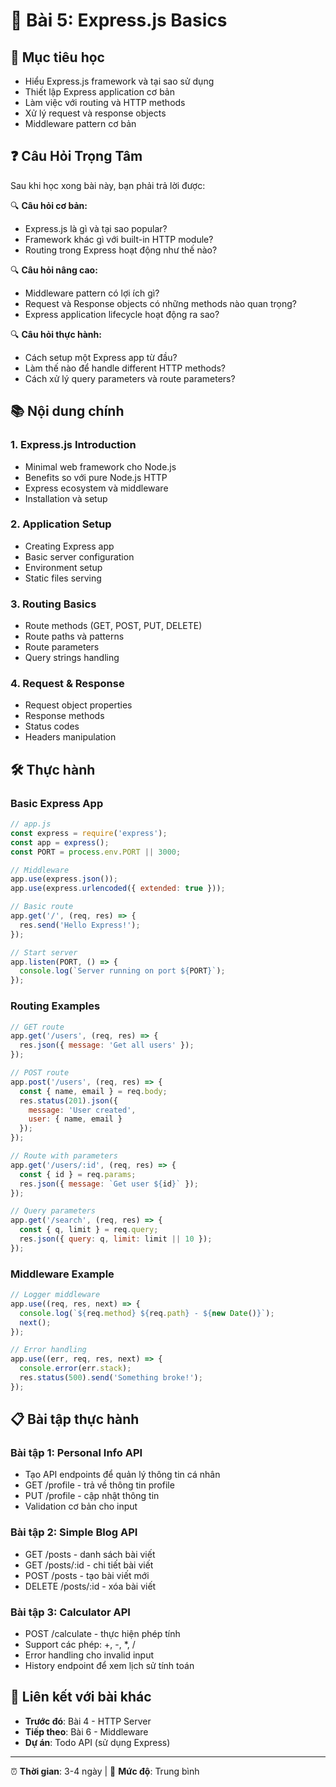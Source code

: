 # 🚀 Bài 5: Express.js Basics

## 🎯 Mục tiêu học
- Hiểu Express.js framework và tại sao sử dụng
- Thiết lập Express application cơ bản
- Làm việc với routing và HTTP methods
- Xử lý request và response objects
- Middleware pattern cơ bản

## ❓ Câu Hỏi Trọng Tâm

Sau khi học xong bài này, bạn phải trả lời được:

🔍 **Câu hỏi cơ bản:**
- Express.js là gì và tại sao popular?
- Framework khác gì với built-in HTTP module?
- Routing trong Express hoạt động như thế nào?

🔍 **Câu hỏi nâng cao:**
- Middleware pattern có lợi ích gì?
- Request và Response objects có những methods nào quan trọng?
- Express application lifecycle hoạt động ra sao?

🔍 **Câu hỏi thực hành:**
- Cách setup một Express app từ đầu?
- Làm thế nào để handle different HTTP methods?
- Cách xử lý query parameters và route parameters?

## 📚 Nội dung chính

### 1. Express.js Introduction
- Minimal web framework cho Node.js
- Benefits so với pure Node.js HTTP
- Express ecosystem và middleware
- Installation và setup

### 2. Application Setup
- Creating Express app
- Basic server configuration
- Environment setup
- Static files serving

### 3. Routing Basics
- Route methods (GET, POST, PUT, DELETE)
- Route paths và patterns
- Route parameters
- Query strings handling

### 4. Request & Response
- Request object properties
- Response methods
- Status codes
- Headers manipulation

## 🛠️ Thực hành

### Basic Express App
```javascript
// app.js
const express = require('express');
const app = express();
const PORT = process.env.PORT || 3000;

// Middleware
app.use(express.json());
app.use(express.urlencoded({ extended: true }));

// Basic route
app.get('/', (req, res) => {
  res.send('Hello Express!');
});

// Start server
app.listen(PORT, () => {
  console.log(`Server running on port ${PORT}`);
});
```

### Routing Examples
```javascript
// GET route
app.get('/users', (req, res) => {
  res.json({ message: 'Get all users' });
});

// POST route
app.post('/users', (req, res) => {
  const { name, email } = req.body;
  res.status(201).json({ 
    message: 'User created',
    user: { name, email }
  });
});

// Route with parameters
app.get('/users/:id', (req, res) => {
  const { id } = req.params;
  res.json({ message: `Get user ${id}` });
});

// Query parameters
app.get('/search', (req, res) => {
  const { q, limit } = req.query;
  res.json({ query: q, limit: limit || 10 });
});
```

### Middleware Example
```javascript
// Logger middleware
app.use((req, res, next) => {
  console.log(`${req.method} ${req.path} - ${new Date()}`);
  next();
});

// Error handling
app.use((err, req, res, next) => {
  console.error(err.stack);
  res.status(500).send('Something broke!');
});
```

## 📋 Bài tập thực hành

### Bài tập 1: Personal Info API
- Tạo API endpoints để quản lý thông tin cá nhân
- GET /profile - trả về thông tin profile
- PUT /profile - cập nhật thông tin
- Validation cơ bản cho input

### Bài tập 2: Simple Blog API
- GET /posts - danh sách bài viết
- GET /posts/:id - chi tiết bài viết
- POST /posts - tạo bài viết mới
- DELETE /posts/:id - xóa bài viết

### Bài tập 3: Calculator API
- POST /calculate - thực hiện phép tính
- Support các phép: +, -, *, /
- Error handling cho invalid input
- History endpoint để xem lịch sử tính toán

## 🔗 Liên kết với bài khác
- **Trước đó**: Bài 4 - HTTP Server
- **Tiếp theo**: Bài 6 - Middleware
- **Dự án**: Todo API (sử dụng Express)

---
⏰ **Thời gian**: 3-4 ngày | 🎯 **Mức độ**: Trung bình 